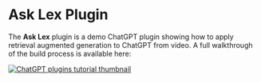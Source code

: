 # Ask Lex Plugin

The **Ask Lex** plugin is a demo ChatGPT plugin showing how to apply retrieval augmented generation to ChatGPT from video. A full walkthrough of the build process is available here:

[![ChatGPT plugins tutorial thumbnail](https://img.youtube.com/vi/YOUTUBE_VIDEO_ID_HERE/0.jpg)](https://youtu.be/bAQ6VRewf0w)